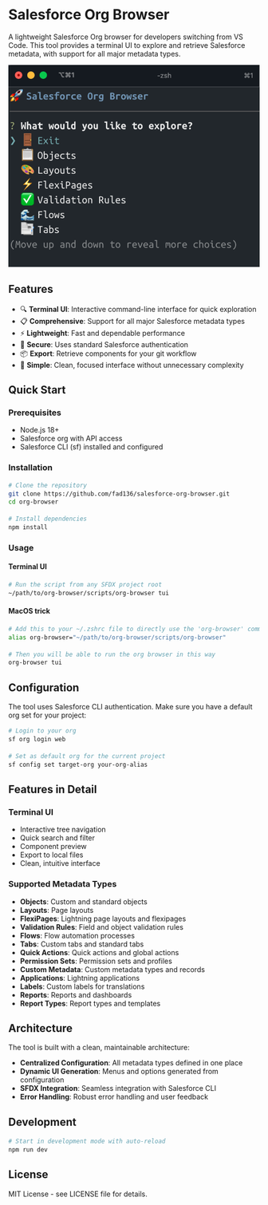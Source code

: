 # Salesforce Org Browser

A lightweight Salesforce Org browser for developers switching from VS Code. This tool provides a terminal UI to explore and retrieve Salesforce metadata, with support for all major metadata types.

![Salesforce Org Browser TUI](assets/tui-main-menu.png)

## Features

- 🔍 **Terminal UI**: Interactive command-line interface for quick exploration
- 📋 **Comprehensive**: Support for all major Salesforce metadata types
- ⚡ **Lightweight**: Fast and dependable performance
- 🔐 **Secure**: Uses standard Salesforce authentication
- 📦 **Export**: Retrieve components for your git workflow
- 🎯 **Simple**: Clean, focused interface without unnecessary complexity

## Quick Start

### Prerequisites

- Node.js 18+ 
- Salesforce org with API access
- Salesforce CLI (sf) installed and configured

### Installation

```bash
# Clone the repository
git clone https://github.com/fad136/salesforce-org-browser.git
cd org-browser

# Install dependencies
npm install
```

### Usage

#### Terminal UI
```bash
# Run the script from any SFDX project root
~/path/to/org-browser/scripts/org-browser tui
```

#### MacOS trick
```bash
# Add this to your ~/.zshrc file to directly use the 'org-browser' command
alias org-browser="~/path/to/org-browser/scripts/org-browser"

# Then you will be able to run the org browser in this way
org-browser tui
```

## Configuration

The tool uses Salesforce CLI authentication. Make sure you have a default org set for your project:

```bash
# Login to your org
sf org login web

# Set as default org for the current project
sf config set target-org your-org-alias
```

## Features in Detail

### Terminal UI
- Interactive tree navigation
- Quick search and filter
- Component preview
- Export to local files
- Clean, intuitive interface

### Supported Metadata Types
- **Objects**: Custom and standard objects
- **Layouts**: Page layouts
- **FlexiPages**: Lightning page layouts and flexipages
- **Validation Rules**: Field and object validation rules
- **Flows**: Flow automation processes
- **Tabs**: Custom tabs and standard tabs
- **Quick Actions**: Quick actions and global actions
- **Permission Sets**: Permission sets and profiles
- **Custom Metadata**: Custom metadata types and records
- **Applications**: Lightning applications
- **Labels**: Custom labels for translations
- **Reports**: Reports and dashboards
- **Report Types**: Report types and templates

## Architecture

The tool is built with a clean, maintainable architecture:

- **Centralized Configuration**: All metadata types defined in one place
- **Dynamic UI Generation**: Menus and options generated from configuration
- **SFDX Integration**: Seamless integration with Salesforce CLI
- **Error Handling**: Robust error handling and user feedback

## Development

```bash
# Start in development mode with auto-reload
npm run dev
```

## License

MIT License - see LICENSE file for details.
